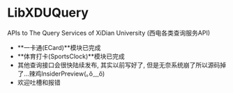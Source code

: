 # LibXDUQuery
APIs to The Query Services of XiDian University (西电各类查询服务API)  
- **一卡通(ECard)**模块已完成  
- **体育打卡(SportsClock)**模块已完成
- 其他查询接口会很快陆续发布, 其实以前写好了, 但是无奈系统崩了所以源码掉了...辣鸡InsiderPreview(｡ŏ﹏ŏ)
- 欢迎吐槽和报错
